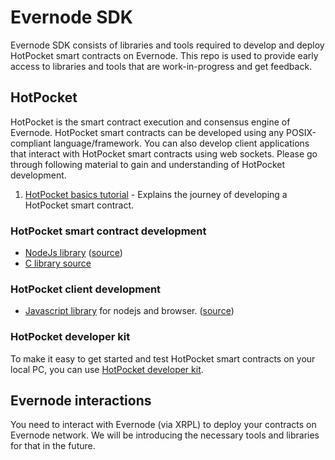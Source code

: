 # Evernode SDK

Evernode SDK consists of libraries and tools required to develop and deploy HotPocket smart contracts on Evernode. This repo is used to provide early access to libraries and tools that are work-in-progress and get feedback.

## HotPocket

HotPocket is the smart contract execution and consensus engine of Evernode. HotPocket smart contracts can be developed using any POSIX-compliant language/framework. You can also develop client applications that interact with HotPocket smart contracts using web sockets. Please go through following material to gain and understanding of HotPocket development.

1. [HotPocket basics tutorial](hotpocket/tutorial-basics.md) - Explains the journey of developing a HotPocket smart contract.

### HotPocket smart contract development

- [NodeJs library](https://www.npmjs.com/package/hotpocket-nodejs-contract) ([source](https://github.com/HotPocketDev/hp-nodejs-contract))
- [C library source](https://github.com/HotPocketDev/hp-c-contract)


### HotPocket client development

- [Javascript library](https://www.npmjs.com/package/hotpocket-js-client) for nodejs and browser. ([source](https://github.com/HotPocketDev/hp-js-client))


### HotPocket developer kit

To make it easy to get started and test HotPocket smart contracts on your local PC, you can use [HotPocket developer kit](hotpocket/hpdevkit.md).

## Evernode interactions

You need to interact with Evernode (via XRPL) to deploy your contracts on Evernode network. We will be introducing the necessary tools and libraries for that in the future.

